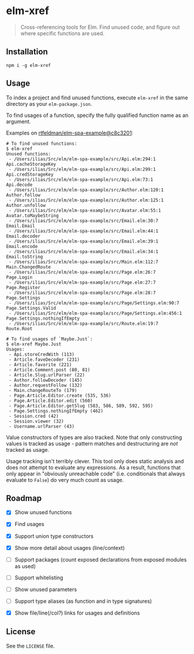 # elm-xref

> Cross-referencing tools for Elm. Find unused code, and figure out where
> specific functions are used.

## Installation

```shell
npm i -g elm-xref
```

## Usage

To index a project and find unused functions, execute `elm-xref` in the same
directory as your `elm-package.json`.

To find usages of a function, specify the fully qualified function name as an
argument.

Examples on [rtfeldman/elm-spa-example@c8c3201](https://github.com/rtfeldman/elm-spa-example/tree/c8c3201ec0488f17c1245e1fd2293ba5bc0748d5):

```shell
# To find unused functions:
$ elm-xref
Unused functions:
 - /Users/ilias/Src/elm/elm-spa-example/src/Api.elm:294:1       Api.cacheStorageKey
 - /Users/ilias/Src/elm/elm-spa-example/src/Api.elm:299:1       Api.credStorageKey
 - /Users/ilias/Src/elm/elm-spa-example/src/Api.elm:73:1        Api.decode
 - /Users/ilias/Src/elm/elm-spa-example/src/Author.elm:120:1    Author.follow
 - /Users/ilias/Src/elm/elm-spa-example/src/Author.elm:125:1    Author.unfollow
 - /Users/ilias/Src/elm/elm-spa-example/src/Avatar.elm:55:1     Avatar.toMaybeString
 - /Users/ilias/Src/elm/elm-spa-example/src/Email.elm:30:7      Email.Email
 - /Users/ilias/Src/elm/elm-spa-example/src/Email.elm:44:1      Email.decoder
 - /Users/ilias/Src/elm/elm-spa-example/src/Email.elm:39:1      Email.encode
 - /Users/ilias/Src/elm/elm-spa-example/src/Email.elm:34:1      Email.toString
 - /Users/ilias/Src/elm/elm-spa-example/src/Main.elm:112:7      Main.ChangedRoute
 - /Users/ilias/Src/elm/elm-spa-example/src/Page.elm:26:7       Page.Login
 - /Users/ilias/Src/elm/elm-spa-example/src/Page.elm:27:7       Page.Register
 - /Users/ilias/Src/elm/elm-spa-example/src/Page.elm:28:7       Page.Settings
 - /Users/ilias/Src/elm/elm-spa-example/src/Page/Settings.elm:90:7      Page.Settings.Valid
 - /Users/ilias/Src/elm/elm-spa-example/src/Page/Settings.elm:456:1     Page.Settings.nothingIfEmpty
 - /Users/ilias/Src/elm/elm-spa-example/src/Route.elm:19:7      Route.Root

# To find usages of `Maybe.Just`:
$ elm-xref Maybe.Just
Usages:
 - Api.storeCredWith (113)
 - Article.faveDecoder (231)
 - Article.favorite (221)
 - Article.Comment.post (80, 81)
 - Article.Slug.urlParser (22)
 - Author.followDecoder (145)
 - Author.requestFollow (132)
 - Main.changeRouteTo (179)
 - Page.Article.Editor.create (535, 536)
 - Page.Article.Editor.edit (560)
 - Page.Article.Editor.getSlug (583, 586, 589, 592, 595)
 - Page.Settings.nothingIfEmpty (462)
 - Session.cred (42)
 - Session.viewer (32)
 - Username.urlParser (43)
```

Value constructors of types are also tracked. Note that only constructing values
is tracked as usage - pattern matches and destructuring are _not_ tracked as
usage.

Usage tracking isn't terribly clever. This tool only does static analysis and
does not attempt to evaluate any expressions. As a result, functions that only
appear in "obviously unreachable code" (i.e. conditionals that always evaluate
to `False`) do very much count as usage.

## Roadmap

- [x] Show unused functions
- [x] Find usages
- [x] Support union type constructors
- [x] Show more detail about usages (line/context)
- [ ] Support packages (count exposed declarations from exposed modules as used)
- [ ] Support whitelisting
- [ ] Show unused parameters
- [ ] Support type aliases (as function and in type signatures)
- [x] Show file/line(/col?) links for usages and definitions


## License

See the `LICENSE` file.
